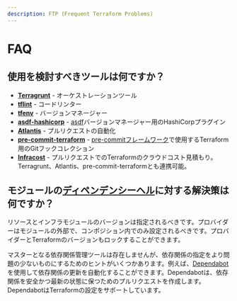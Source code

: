 ```yaml
---
description: FTP (Frequent Terraform Problems)
---
```


# FAQ

## 使用を検討すべきツールは何ですか？

* [**Terragrunt**](https://terragrunt.gruntwork.io/) - オーケストレーションツール
* [**tflint**](https://github.com/terraform-linters/tflint) - コードリンター
* [**tfenv**](https://github.com/tfutils/tfenv) - バージョンマネージャー
* [**asdf-hashicorp**](https://github.com/asdf-community/asdf-hashicorp) - [asdf](https://github.com/asdf-vm/asdf)バージョンマネージャー用のHashiCorpプラグイン
* [**Atlantis**](https://www.runatlantis.io/) - プルリクエストの自動化
* [**pre-commit-terraform**](https://github.com/antonbabenko/pre-commit-terraform) - [pre-commitフレームワーク](https://pre-commit.com/)で使用するTerraform用のGitフックコレクション
* [**Infracost**](https://www.infracost.io) - プルリクエストでのTerraformのクラウドコスト見積もり。Terragrunt、Atlantis、pre-commit-terraformとも連携可能。

## モジュールの[ディペンデンシーヘル](https://en.wikipedia.org/wiki/Dependency\_hell)に対する解決策は何ですか？

リソースとインフラモジュールのバージョンは指定されるべきです。プロバイダーはモジュールの外部で、コンポジション内でのみ設定されるべきです。プロバイダーとTerraformのバージョンもロックすることができます。

マスターとなる依存関係管理ツールは存在しませんが、依存関係の指定をより問題の少ないものにするためのヒントがいくつかあります。例えば、[Dependabot](https://dependabot.com/)を使用して依存関係の更新を自動化することができます。Dependabotは、依存関係を安全かつ最新の状態に保つためのプルリクエストを作成します。DependabotはTerraformの設定をサポートしています。
